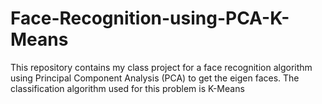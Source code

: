 # Face-Recognition-using-PCA-K-Means

This repository contains my class project for a face recognition algorithm using Principal Component Analysis (PCA) to get the eigen faces. 
The classification algorithm used for this problem is K-Means
